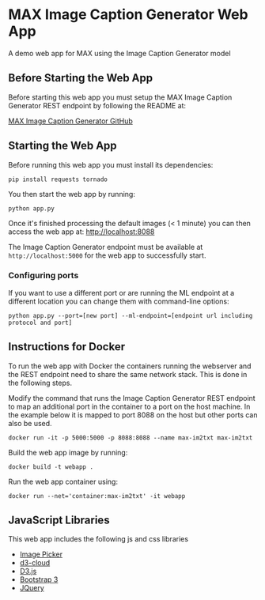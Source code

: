 # MAX Image Caption Generator Web App

A demo web app for MAX using the Image Caption Generator model

## Before Starting the Web App

Before starting this web app you must setup the MAX Image Caption Generator REST endpoint by following the README at:

[MAX Image Caption Generator GitHub](https://github.com/IBM/MAX-Image-Caption-Generator)

## Starting the Web App

Before running this web app you must install its dependencies:

    pip install requests tornado

You then start the web app by running:

    python app.py

Once it's finished processing the default images (< 1 minute) you can then access the web app at:
[http://localhost:8088](http://localhost:8088)

The Image Caption Generator endpoint must be available at `http://localhost:5000` for the web app to successfully start.

### Configuring ports

If you want to use a different port or are running the ML endpoint at a different location
you can change them with command-line options:

    python app.py --port=[new port] --ml-endpoint=[endpoint url including protocol and port]

## Instructions for Docker

To run the web app with Docker the containers running the webserver and the REST
endpoint need to share the same network stack. This is done in the following steps.

Modify the command that runs the Image Caption Generator REST endpoint
to map an additional port in the container to a port on the host machine.
In the example below it is mapped to port 8088 on the host but other ports
can also be used.

    docker run -it -p 5000:5000 -p 8088:8088 --name max-im2txt max-im2txt

Build the web app image by running:

    docker build -t webapp .

Run the web app container using:

    docker run --net='container:max-im2txt' -it webapp

## JavaScript Libraries

This web app includes the following js and css libraries

- [Image Picker](http://rvera.github.io/image-picker/)
- [d3-cloud](https://github.com/jasondavies/d3-cloud)
- [D3.js](https://d3js.org)
- [Bootstrap 3](https://getbootstrap.com)
- [JQuery](https://jquery.com)
